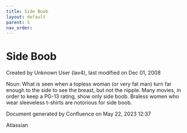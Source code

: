 ```yaml
---
title: Side Boob
layout: default
parent: S
nav_order:
---
```


# Side Boob

Created by  Unknown User (lav4), last modified on Dec 01, 2008

Noun: What is seen when a topless woman (or very fat man) turn far enough to the side to see the breast, but not the nipple. Many movies, in order to keep a PG-13 rating, show only side boob. Braless women who wear sleeveless t-shirts are notorious for side boob. 

Document generated by Confluence on May 22, 2023 12:37

Atlassian
